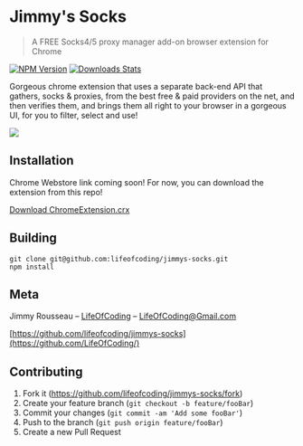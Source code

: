 # Jimmy's Socks
> A FREE Socks4/5 proxy manager add-on browser extension for Chrome

[![NPM Version][npm-image]][npm-url]
[![Downloads Stats][npm-downloads]][npm-url]

Gorgeous chrome extension that uses a separate back-end API that gathers, socks & proxies, from the best free & paid providers on the net, and then verifies them, and brings them all right to your browser in a gorgeous UI, for you to filter, select and use!

![](https://i.ibb.co/9T7Cgnj/Jimmys-Socks.png)

## Installation

Chrome Webstore link coming soon! For now, you can download the extension from this repo!

[Download ChromeExtension.crx](https://github.com/lifeofcoding/jimmys-socks/raw/master/ChromeExtension.crx)

## Building

```
git clone git@github.com:lifeofcoding/jimmys-socks.git
npm install
```

## Meta

Jimmy Rousseau – [LifeOfCoding](https://www.linkedin.com/in/lifeofcoding) – LifeOfCoding@Gmail.com

[https://github.com/lifeofcoding/jimmys-socks](https://github.com/LifeOfCoding/)

## Contributing

1. Fork it (<https://github.com/lifeofcoding/jimmys-socks/fork>)
2. Create your feature branch (`git checkout -b feature/fooBar`)
3. Commit your changes (`git commit -am 'Add some fooBar'`)
4. Push to the branch (`git push origin feature/fooBar`)
5. Create a new Pull Request

<!-- Markdown link & img dfn's -->
[npm-image]: https://img.shields.io/npm/v/datadog-metrics.svg?style=flat-square
[npm-url]: https://npmjs.org/package/datadog-metrics
[npm-downloads]: https://img.shields.io/npm/dm/datadog-metrics.svg?style=flat-square
[travis-image]: https://img.shields.io/travis/dbader/node-datadog-metrics/master.svg?style=flat-square
[travis-url]: https://travis-ci.org/dbader/node-datadog-metrics
[wiki]: https://github.com/lifeofcoding/jimmys-socks/wiki
